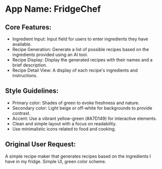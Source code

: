 # **App Name**: FridgeChef

## Core Features:

- Ingredient Input: Input field for users to enter ingredients they have available.
- Recipe Generation: Generate a list of possible recipes based on the ingredients provided using an AI tool.
- Recipe Display: Display the generated recipes with their names and a brief description.
- Recipe Detail View: A display of each recipe's ingredients and instructions.

## Style Guidelines:

- Primary color: Shades of green to evoke freshness and nature.
- Secondary color: Light beige or off-white for backgrounds to provide contrast.
- Accent: Use a vibrant yellow-green (#A7D149) for interactive elements.
- Clean and simple layout with a focus on readability.
- Use minimalistic icons related to food and cooking.

## Original User Request:
A simple recipe maker that generates recipes based on the ingredients I have in my fridge. Simple UI, green color scheme.
  